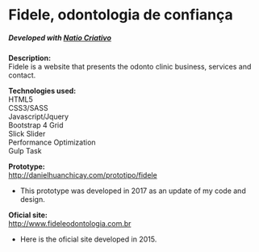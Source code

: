 <h1>Fidele, odontologia de confiança</h1>
<h5>Developed with <a href="http://www.natiocriativo.com" target="_blank">Natio Criativo</a></h5>

<strong>Description:</strong><br>
Fidele is a website that presents the odonto clinic business, services and contact.

<strong>Technologies used:</strong><br>
HTML5<br>
CSS3/SASS<br>
Javascript/Jquery<br>
Bootstrap 4 Grid<br>
Slick Slider<br>
Performance Optimization<br>
Gulp Task<br>

<strong>Prototype:</strong><br>
http://danielhuanchicay.com/prototipo/fidele
* This prototype was developed in 2017 as an update of my code and design.

<strong>Oficial site:</strong><br>
http://www.fideleodontologia.com.br
* Here is the oficial site developed in 2015.
